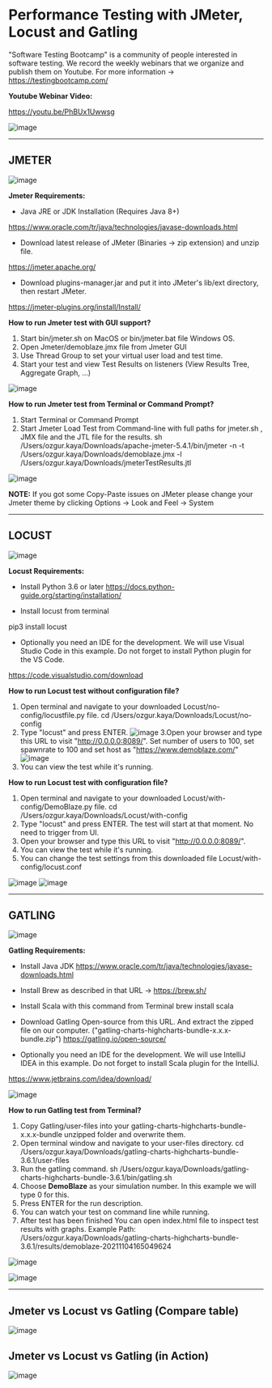# Performance Testing with JMeter, Locust and Gatling

"Software Testing Bootcamp" is a community of people interested in software testing. We record the weekly webinars that we organize and publish them on Youtube. For more information -> https://testingbootcamp.com/

**Youtube Webinar Video:**

https://youtu.be/PhBUx1Uwwsg

![image](https://user-images.githubusercontent.com/89974862/137537135-9bc84d3a-09bc-4767-bbe1-21bd2f3d9b27.png)

******

## JMETER

![image](https://user-images.githubusercontent.com/89974862/140658380-6a1a48dc-dd7a-4a3c-969f-aec78762831f.png)

**Jmeter Requirements:**

* Java JRE or JDK Installation (Requires Java 8+)

https://www.oracle.com/tr/java/technologies/javase-downloads.html 

* Download latest release of JMeter (Binaries -> zip extension) and unzip file.

https://jmeter.apache.org/

* Download plugins-manager.jar and put it into JMeter's lib/ext directory, then restart JMeter.

https://jmeter-plugins.org/install/Install/


**How to run Jmeter test with GUI support?**

1. Start bin/jmeter.sh on MacOS or bin/jmeter.bat file Windows OS.
2. Open Jmeter/demoblaze.jmx file from Jmeter GUI
3. Use Thread Group to set your virtual user load and test time.
4. Start your test and view Test Results on listeners (View Results Tree, Aggregate Graph, ...)

![image](https://user-images.githubusercontent.com/89974862/140658217-a78baff2-36ea-46a4-9b29-4afce1e6fcb9.png)


**How to run Jmeter test from Terminal or Command Prompt?**

1. Start Terminal or Command Prompt
2. Start Jmeter Load Test from Command-line with full paths for jmeter.sh , JMX file and the JTL file for the results.
sh /Users/ozgur.kaya/Downloads/apache-jmeter-5.4.1/bin/jmeter -n -t /Users/ozgur.kaya/Downloads/demoblaze.jmx -l /Users/ozgur.kaya/Downloads/jmeterTestResults.jtl

![image](https://user-images.githubusercontent.com/89974862/140658276-f8a2fde1-7ff3-4579-a13a-6c4c7377d126.png)


**NOTE:** If you got some Copy-Paste issues on JMeter please change your Jmeter theme by clicking Options -> Look and Feel -> System

******

## LOCUST

![image](https://user-images.githubusercontent.com/89974862/140658350-bd40837a-8045-46b6-9d00-3088774c3b6b.png)


**Locust Requirements:**

* Install Python 3.6 or later https://docs.python-guide.org/starting/installation/

* Install locust from terminal

pip3 install locust

* Optionally you need an IDE for the development. We will use Visual Studio Code in this example. Do not forget to install Python plugin for the VS Code.

https://code.visualstudio.com/download


**How to run Locust test without configuration file?**

1. Open terminal and navigate to your downloaded Locust/no-config/locustfile.py file.
cd /Users/ozgur.kaya/Downloads/Locust/no-config
2. Type "locust" and press ENTER.
![image](https://user-images.githubusercontent.com/89974862/140657943-c5e7ea1c-388c-4e42-953a-dbaba4d7cc3c.png)
3.Open your browser and type this URL to visit "http://0.0.0.0:8089/". Set number of users to 100, set spawnrate to 100 and set host as "https://www.demoblaze.com/"
![image](https://user-images.githubusercontent.com/89974862/140657969-769e7124-b8ca-465b-a463-219f1e1a23a0.png)
4. You can view the test while it's running.

**How to run Locust test with configuration file?**

1. Open terminal and navigate to your downloaded Locust/with-config/DemoBlaze.py file.
cd /Users/ozgur.kaya/Downloads/Locust/with-config
2. Type "locust" and press ENTER. The test will start at that moment. No need to trigger from UI.
3. Open your browser and type this URL to visit "http://0.0.0.0:8089/". 
4. You can view the test while it's running.
5. You can change the test settings from this downloaded file Locust/with-config/locust.conf

![image](https://user-images.githubusercontent.com/89974862/140658167-503ef07c-a860-4dfb-a22a-3caff5a6f252.png)
![image](https://user-images.githubusercontent.com/89974862/140658198-d2529b16-ece6-435b-9f61-ac776fb4568a.png)

******

## GATLING

![image](https://user-images.githubusercontent.com/89974862/140658505-dfc08532-c97a-4ca0-a276-6a2224184892.png)

**Gatling Requirements:**

* Install Java JDK
https://www.oracle.com/tr/java/technologies/javase-downloads.html 

* Install Brew as described in that URL -> https://brew.sh/

* Install Scala with this command from Terminal
brew install scala

* Download Gatling Open-source from this URL. And extract the zipped file on our computer. ("gatling-charts-highcharts-bundle-x.x.x-bundle.zip")
https://gatling.io/open-source/

* Optionally you need an IDE for the development. We will use IntelliJ IDEA in this example. Do not forget to install Scala plugin for the IntelliJ.

https://www.jetbrains.com/idea/download/

![image](https://user-images.githubusercontent.com/89974862/140658940-ae9841f0-772b-452b-a036-1e3be63d2648.png)



**How to run Gatling test from Terminal?**

1. Copy Gatling/user-files into your gatling-charts-highcharts-bundle-x.x.x-bundle unzipped folder and overwrite them.
2. Open terminal window and navigate to your user-files directory.
cd /Users/ozgur.kaya/Downloads/gatling-charts-highcharts-bundle-3.6.1/user-files
3. Run the gatling command.
sh /Users/ozgur.kaya/Downloads/gatling-charts-highcharts-bundle-3.6.1/bin/gatling.sh
4. Choose **DemoBlaze** as your simulation number. In this example we will type 0 for this.
5. Press ENTER for the run description.
6. You can watch your test on command line while running.
7. After test has been finished You can open index.html file to inspect test results with graphs.
Example Path:
/Users/ozgur.kaya/Downloads/gatling-charts-highcharts-bundle-3.6.1/results/demoblaze-20211104165049624

![image](https://user-images.githubusercontent.com/89974862/140658971-37eef7e1-8a6e-49f5-b7db-79ba7caf7b4b.png)

![image](https://user-images.githubusercontent.com/89974862/140659120-94588a2c-c9d8-47d8-971e-e67d4f755d62.png)


******


## Jmeter vs Locust vs Gatling (Compare table)

![image](https://user-images.githubusercontent.com/89974862/140659204-0d032989-9c5e-4f97-9499-3aaf7c1a77ca.png)

## Jmeter vs Locust vs Gatling (in Action)

![image](https://user-images.githubusercontent.com/89974862/140659242-062c35ec-4680-4677-859d-5b167acf1941.png)



